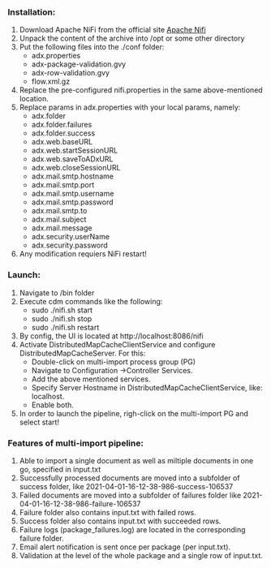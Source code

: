 ### Installation:
 1. Download Apache NiFi from the official site [Apache Nifi](https://nifi.apache.org/download.html)
 2. Unpack the content of the archive into /opt or some other directory
 3. Put the following files into the ./conf folder:
    - adx.properties
    - adx-package-validation.gvy
    - adx-row-validation.gvy
    - flow.xml.gz
 4. Replace the pre-configured nifi.properties in the same above-mentioned location.
 5. Replace params in adx.properties with your local params, namely:
    - adx.folder
    - adx.folder.failures
    - adx.folder.success
    - adx.web.baseURL
    - adx.web.startSessionURL
    - adx.web.saveToADxURL
    - adx.web.closeSessionURL
    - adx.mail.smtp.hostname
    - adx.mail.smtp.port
    - adx.mail.smtp.username
    - adx.mail.smtp.password
    - adx.mail.smtp.to
    - adx.mail.subject
    - adx.mail.message
    - adx.security.userName
    - adx.security.password
  6. Any modification requiers NiFi restart!
 
### Launch:
 1. Navigate to /bin folder
 2. Execute cdm commands like the following: 
    - sudo ./nifi.sh start
    - sudo ./nifi.sh stop
    - sudo ./nifi.sh restart
 3. By config, the UI is located at http://localhost:8086/nifi
 4. Activate DistributedMapCacheClientService and configure DistributedMapCacheServer. For this:
    - Double-click on multi-import process group (PG)
    - Navigate to Configuration ->Controller Services.
    - Add the above mentioned services.
    - Specify Server Hostname in DistributedMapCacheClientService, like: localhost.
    - Enable both.
 5. In order to launch the pipeline, righ-click on the multi-import PG and select start!
 
 
### Features of multi-import pipeline:
 
   1. Able to import a single document as well as miltiple documents in one go, specified in input.txt
   2. Successfully processed documents are moved into a subfolder of success folder, like 2021-04-01-16-12-38-986-success-106537
   3. Failed documents are moved into a subfolder of failures folder like 2021-04-01-16-12-38-986-failure-106537
   4. Failure folder also contains input.txt with failed rows.
   5. Success folder also contains input.txt with succeeded rows.
   6. Failure logs (package_failures.log) are located in the corresponding failure folder.
   7. Email alert notification is sent once per package (per input.txt).
   8. Validation at the level of the whole package and a single row of input.txt.


